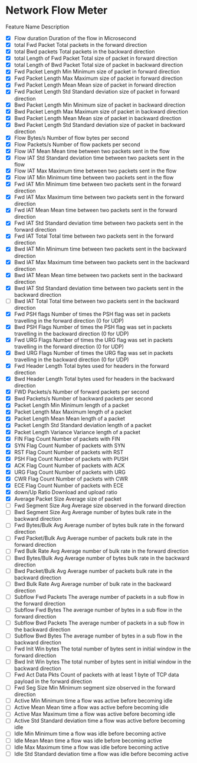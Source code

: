 # Network Flow Meter

Feature Name				Description

- [x] Flow duration			Duration of the flow in Microsecond
- [x] total Fwd Packet		Total packets in the forward direction
- [x] total Bwd packets		Total packets in the backward direction
- [x] total Length of Fwd Packet	Total size of packet in forward direction
- [x] total Length of Bwd Packet	Total size of packet in backward direction
- [x] Fwd Packet Length Min 		Minimum size of packet in forward direction
- [x] Fwd Packet Length Max 		Maximum size of packet in forward direction
- [x] Fwd Packet Length Mean		Mean size of packet in forward direction
- [x] Fwd Packet Length Std		Standard deviation size of packet in forward direction
- [x] Bwd Packet Length Min		Minimum size of packet in backward direction
- [x] Bwd Packet Length Max		Maximum size of packet in backward direction
- [x] Bwd Packet Length Mean		Mean size of packet in backward direction
- [x] Bwd Packet Length Std		Standard deviation size of packet in backward direction
- [x] Flow Bytes/s			Number of flow bytes per second
- [x] Flow Packets/s			Number of flow packets per second 
- [x] Flow IAT Mean			Mean time between two packets sent in the flow
- [x] Flow IAT Std			Standard deviation time between two packets sent in the flow
- [x] Flow IAT Max			Maximum time between two packets sent in the flow
- [x] Flow IAT Min			Minimum time between two packets sent in the flow
- [x] Fwd IAT Min			Minimum time between two packets sent in the forward direction
- [x] Fwd IAT Max			Maximum time between two packets sent in the forward direction
- [x] Fwd IAT Mean			Mean time between two packets sent in the forward direction
- [x] Fwd IAT Std			Standard deviation time between two packets sent in the forward direction
- [x] Fwd IAT Total   		Total time between two packets sent in the forward direction
- [x] Bwd IAT Min			Minimum time between two packets sent in the backward direction
- [x] Bwd IAT Max			Maximum time between two packets sent in the backward direction
- [x] Bwd IAT Mean			Mean time between two packets sent in the backward direction
- [x] Bwd IAT Std			Standard deviation time between two packets sent in the backward direction
- [ ] Bwd IAT Total			Total time between two packets sent in the backward direction
- [x] Fwd PSH flags			Number of times the PSH flag was set in packets travelling in the forward direction (0 for UDP)
- [x] Bwd PSH Flags			Number of times the PSH flag was set in packets travelling in the backward direction (0 for UDP)
- [x] Fwd URG Flags			Number of times the URG flag was set in packets travelling in the forward direction (0 for UDP)
- [x] Bwd URG Flags			Number of times the URG flag was set in packets travelling in the backward direction (0 for UDP)
- [x] Fwd Header Length		Total bytes used for headers in the forward direction
- [x] Bwd Header Length		Total bytes used for headers in the backward direction
- [x] FWD Packets/s			Number of forward packets per second
- [x] Bwd Packets/s			Number of backward packets per second
- [x] Packet Length Min 		Minimum length of a packet
- [x] Packet Length Max		Maximum length of a packet
- [x] Packet Length Mean 		Mean length of a packet
- [x] Packet Length Std		Standard deviation length of a packet
- [x] Packet Length Variance  	Variance length of a packet
- [x] FIN Flag Count 			Number of packets with FIN
- [x] SYN Flag Count 			Number of packets with SYN
- [x] RST Flag Count 			Number of packets with RST
- [x] PSH Flag Count 			Number of packets with PUSH
- [x] ACK Flag Count 			Number of packets with ACK
- [x] URG Flag Count 			Number of packets with URG
- [x] CWR Flag Count 			Number of packets with CWR
- [x] ECE Flag Count 			Number of packets with ECE
- [x] down/Up Ratio			Download and upload ratio
- [x] Average Packet Size 		Average size of packet
- [ ] Fwd Segment Size Avg 		Average size observed in the forward direction
- [ ] Bwd Segment Size Avg 		Average number of bytes bulk rate in the backward direction
- [ ] Fwd Bytes/Bulk Avg		Average number of bytes bulk rate in the forward direction
- [ ] Fwd Packet/Bulk Avg		Average number of packets bulk rate in the forward direction
- [ ] Fwd Bulk Rate Avg 		Average number of bulk rate in the forward direction
- [ ] Bwd Bytes/Bulk Avg		Average number of bytes bulk rate in the backward direction
- [ ] Bwd Packet/Bulk Avg 		Average number of packets bulk rate in the backward direction
- [ ] Bwd Bulk Rate Avg		Average number of bulk rate in the backward direction
- [ ] Subflow Fwd Packets		The average number of packets in a sub flow in the forward direction
- [ ] Subflow Fwd Bytes		The average number of bytes in a sub flow in the forward direction
- [ ] Subflow Bwd Packets		The average number of packets in a sub flow in the backward direction
- [ ] Subflow Bwd Bytes		The average number of bytes in a sub flow in the backward direction
- [ ] Fwd Init Win bytes		The total number of bytes sent in initial window in the forward direction
- [ ] Bwd Init Win bytes		The total number of bytes sent in initial window in the backward direction
- [ ] Fwd Act Data Pkts		Count of packets with at least 1 byte of TCP data payload in the forward direction
- [ ] Fwd Seg Size Min		Minimum segment size observed in the forward direction
- [ ] Active Min			Minimum time a flow was active before becoming idle
- [ ] Active Mean			Mean time a flow was active before becoming idle
- [ ] Active Max			Maximum time a flow was active before becoming idle
- [ ] Active Std			Standard deviation time a flow was active before becoming idle
- [ ] Idle Min			Minimum time a flow was idle before becoming active
- [ ] Idle Mean			Mean time a flow was idle before becoming active
- [ ] Idle Max			Maximum time a flow was idle before becoming active
- [ ] Idle Std			Standard deviation time a flow was idle before becoming active